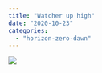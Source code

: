 ```yaml
---
title: "Watcher up high"
date: "2020-10-23"
categories: 
  - "horizon-zero-dawn"
---
```


[![](images/Watcher-up-high-scaled-1.jpg)](http://davidpeach.co.uk/wp-content/uploads/2020/11/Watcher-up-high-scaled-1.jpg)
